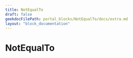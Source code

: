 ```yaml
---
title: NotEqualTo
draft: false
geekdocFilePath: portal_blocks/NotEqualTo/docs/extra.md
layout: "block_documentation"
---
```

# NotEqualTo